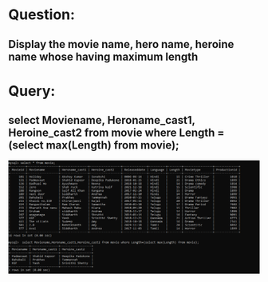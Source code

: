 # Question:
## Display the movie name, hero name, heroine name whose having maximum length
# Query:
## select Moviename, Heroname_cast1, Heroine_cast2 from movie where Length = (select max(Length) from movie);

![Alt Text](https://github.com/P99003664/MySQL/blob/main/Day1/Images/q6.png)<br />

